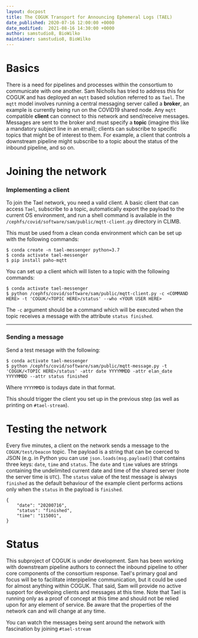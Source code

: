 ```yaml
---
layout: docpost
title: The COGUK Transport for Announcing Ephemeral Logs (TAEL)
date_published: 2020-07-16 12:00:00 +0000
date_modified:  2021-08-16 14:30:00 +0000
author: samstudio8, BioWilko
maintainer: samstudio8, BioWilko
---
```


# Basics
There is a need for pipelines and processes within the consortium to communicate with one another.
Sam Nicholls has tried to address this for COGUK and has deployed an `mqtt` based solution referred to as `Tael`.
The `mqtt` model involves running a central messaging server called a **broker**, an example is currently being run on the COVID19 shared node.
Any `mqtt` compatible **client** can connect to this network and send/receive messages.
Messages are sent to the broker and must specify a **topic** (imagine this like a mandatory subject line in an email); clients can subscribe to specific topics that might be of interest to them.
For example, a client that controls a downstream pipeline might subscribe to a topic about the status of the inbound pipeline, and so on.

# Joining the network

### Implementing a client

To join the Tael network, you need a valid client.
A basic client that can access `Tael`, subscribe to a topic, automatically export the payload to the current OS environment, and run a shell command is available in the `/cephfs/covid/software/sam/public/mqtt-client.py` directory in CLIMB.

This must be used from a clean conda environment which can be set up with the following commands:
```
$ conda create -n tael-messenger python=3.7
$ conda activate tael-messenger
$ pip install paho-mqtt
```

You can set up a client which will listen to a topic with the following commands:

```
$ conda activate tael-messenger
$ python /cephfs/covid/software/sam/public/mqtt-client.py -c <COMMAND HERE> -t 'COGUK/<TOPIC HERE>/status' --who <YOUR USER HERE>
```
The `-c` argument should be a command which will be executed when the topic receives a message with the attribute `status finished`.

---
### Sending a message

Send a test mesage with the following:

```
$ conda activate tael-messenger
$ python /cephfs/covid/software/sam/public/mqtt-message.py -t 'COGUK/<TOPIC HERE>/status' -attr date YYYYMMDD -attr elan_date YYYYMMDD --attr status finished
```
Where `YYYYMMDD` is todays date in that format.

This should trigger the client you set up in the previous step (as well as printing on `#tael-stream`).

# Testing the network

Every five minutes, a client on the network sends a message to the `COGUK/test/beacon` topic.
The payload is a string that can be coerced to JSON (e.g. in Python you can use `json.loads(msg.payload)`) that contains three keys: `date`, `time` and `status`. The `date` and `time` values are strings containing the undelimited current date and time of the shared server (note the server time is `UTC`).
The `status` value of the test message is always `finished` as the default behaviour of the example client performs actions only when the `status` in the payload is `finished`. 

```
{
    "date": "20200716",
    "status": "finished",
    "time": "115001",
}
```

# Status

This subproject of COGUK is under development. Sam has been working with downstream pipeline authors to connect the inbound pipeline to other core components of the consortium response.
Tael's primary goal and focus will be to facilitate interpipeline communication, but it could be used for almost anything within COGUK.
That said, Sam will provide no active support for developing clients and messages at this time.
Note that Tael is running only as a proof of concept at this time and should not be relied upon for any element of service.
Be aware that the properties of the network can and will change at any time.

You can watch the messages being sent around the network with fascination by joining `#tael-stream`
